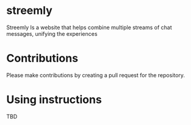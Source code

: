 # streemly

Streemly Is a website that helps combine multiple streams of chat messages, unifying the experiences

# Contributions

Please make contributions by creating a pull request for the repository.

# Using instructions

TBD
